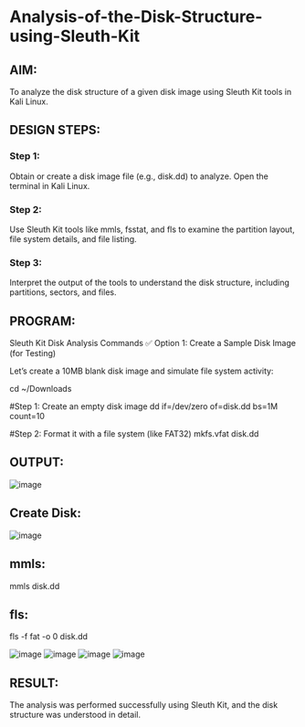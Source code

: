 # Analysis-of-the-Disk-Structure-using-Sleuth-Kit
## AIM:
To analyze the disk structure of a given disk image using Sleuth Kit tools in Kali Linux.

## DESIGN STEPS:
### Step 1:
Obtain or create a disk image file (e.g., disk.dd) to analyze. Open the terminal in Kali Linux.

### Step 2:
Use Sleuth Kit tools like mmls, fsstat, and fls to examine the partition layout, file system details, and file listing.

### Step 3:
Interpret the output of the tools to understand the disk structure, including partitions, sectors, and files.

## PROGRAM:
Sleuth Kit Disk Analysis Commands ✅ Option 1: Create a Sample Disk Image (for Testing)

Let’s create a 10MB blank disk image and simulate file system activity:

cd ~/Downloads

#Step 1: Create an empty disk image
dd if=/dev/zero of=disk.dd bs=1M count=10

#Step 2: Format it with a file system (like FAT32)
mkfs.vfat disk.dd

## OUTPUT:
![image](https://github.com/user-attachments/assets/c0943afd-b931-4811-8cdb-c1b750556b56)
## Create Disk:
![image](https://github.com/user-attachments/assets/20b2da8a-c556-4cd8-8211-88a62a7cb67e)
## mmls:
mmls disk.dd
## fls:
fls -f fat -o 0 disk.dd



![image](https://github.com/user-attachments/assets/e2942f8c-3ccf-486a-930f-f5695a7c32de)
![image](https://github.com/user-attachments/assets/ab510c13-e3b3-45a0-9ee8-dcf444be0578)
![image](https://github.com/user-attachments/assets/5db03141-b5e9-4ab3-92b9-84e16c621479)
![image](https://github.com/user-attachments/assets/ba2441cb-b65f-4b98-8a6e-bf1d4c007df5)


## RESULT:
The analysis was performed successfully using Sleuth Kit, and the disk structure was understood in detail.
